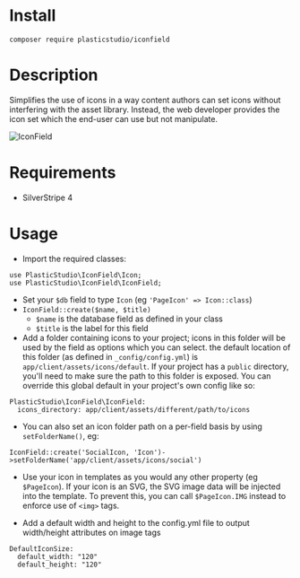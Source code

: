 # Install

`composer require plasticstudio/iconfield`

# Description

Simplifies the use of icons in a way content authors can set icons without interfering with the asset library. Instead, the web developer provides the icon set which the end-user can use but not manipulate.

![IconField](https://raw.githubusercontent.com/PlasticStudio/IconField/master/screenshot.jpg)

# Requirements

- SilverStripe 4

# Usage

- Import the required classes:

```
use PlasticStudio\IconField\Icon;
use PlasticStudio\IconField\IconField;
```

- Set your `$db` field to type `Icon` (eg `'PageIcon' => Icon::class`)
- `IconField::create($name, $title)`
  - `$name` is the database field as defined in your class
  - `$title` is the label for this field
- Add a folder containing icons to your project; icons in this folder will be used by the field as options which you can select. the default location of this folder (as defined in `_config/config.yml`) is `app/client/assets/icons/default`. If your project has a `public` directory, you'll need to make sure the path to this folder is exposed. You can override this global default in your project's own config like so:

```
PlasticStudio\IconField\IconField:
  icons_directory: app/client/assets/different/path/to/icons
```

- You can also set an icon folder path on a per-field basis by using `setFolderName()`, eg:

```
IconField::create('SocialIcon, 'Icon')->setFolderName('app/client/assets/icons/social')
```

- Use your icon in templates as you would any other property (eg `$PageIcon`). If your icon is an SVG, the SVG image data will be injected into the template. To prevent this, you can call `$PageIcon.IMG` instead to enforce use of `<img>` tags.

- Add a default width and height to the config.yml file to output width/height attributes on image tags

```
DefaultIconSize:
  default_width: "120"
  default_height: "120"
```